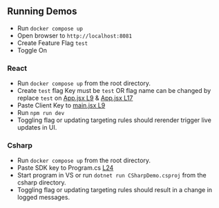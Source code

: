 ## Running Demos

- Run `docker compose up`
- Open browser to `http://localhost:8081`
- Create Feature Flag `test`
- Toggle On

### React

- Run `docker compose up` from the root directory.
- Create `test` flag Key must be `test` OR flag name can be changed by replace `test` on [App.jsx L9](https://github.com/jeffrey-vang/FeatBit-JV/blob/e49d9d3bb583ebb3dafe03a8c8d95b0a733aff39/demos/react/src/App.jsx#L9) & [App.jsx L17](https://github.com/jeffrey-vang/FeatBit-JV/blob/e49d9d3bb583ebb3dafe03a8c8d95b0a733aff39/demos/react/src/App.jsx#L17)
- Paste Client Key to [main.jsx L9](https://github.com/jeffrey-vang/FeatBit-JV/blob/e49d9d3bb583ebb3dafe03a8c8d95b0a733aff39/demos/react/src/main.jsx#L9)
- Run `npm run dev`
- Toggling flag or updating targeting rules should rerender trigger live updates in UI.

### Csharp
- Run `docker compose up` from the root directory.
- Paste SDK key to Program.cs [L24](https://github.com/jeffrey-vang/FeatBit-JV/blob/e49d9d3bb583ebb3dafe03a8c8d95b0a733aff39/demos/csharp/Program.cs#L24)
- Start program in VS or run `dotnet run CSharpDemo.csproj` from the csharp directory.
- Toggling flag or updating targeting rules should result in a change in logged messages.

